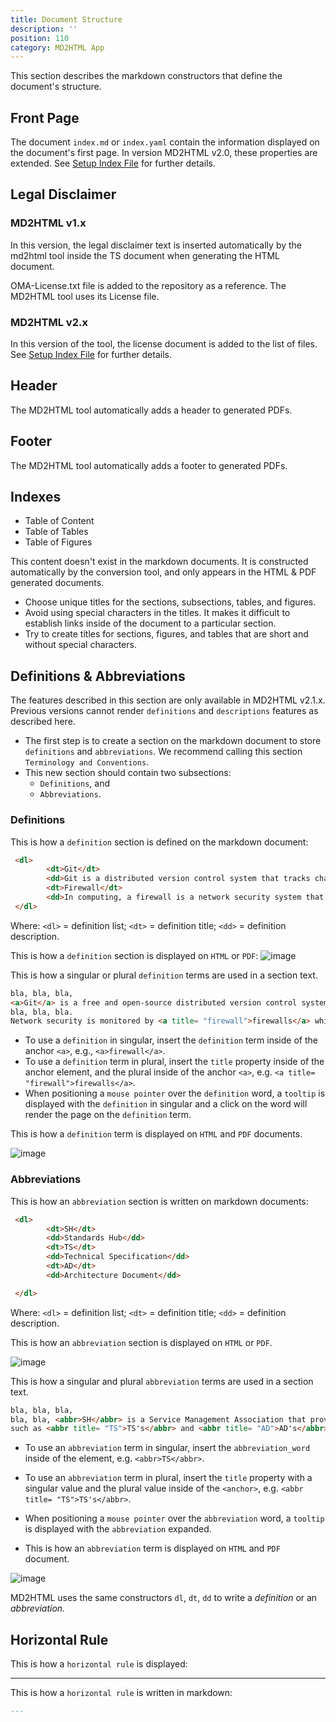 ```yaml
---
title: Document Structure
description: ''
position: 110
category: MD2HTML App
---
```


This section describes the markdown constructors that define the document's structure.

## Front Page
The document `index.md` or `index.yaml` contain the information displayed on the document's first page. In version MD2HTML v2.0, these properties are extended. See [Setup Index File](/md2html-setup) for further details.

## Legal Disclaimer
### MD2HTML v1.x
In this version, the legal disclaimer text is inserted automatically by the md2html tool inside the TS document when generating the HTML document.

<alert> OMA-License.txt file is added to the repository as a reference. The MD2HTML tool uses its License file.</alert>

### MD2HTML v2.x
In this version of the tool, the license document is added to the list of files. See [Setup Index File](/md2html-setup) for further details. 

## Header
The MD2HTML tool automatically adds a header to generated PDFs.

## Footer
The MD2HTML tool automatically adds a footer to generated PDFs.

## Indexes

* Table of Content
* Table of Tables
* Table of Figures

This content doesn't exist in the markdown documents.
It is constructed automatically by the conversion tool, and only appears in the HTML & PDF generated documents.

* Choose unique titles for the sections, subsections, tables, and figures.
* Avoid using special characters in the titles. It makes it difficult to establish links inside of the document to a particular section.
* Try to create titles for sections, figures, and tables that are short and without special characters.

## Definitions & Abbreviations
The features described in this section are only available in MD2HTML v2.1.x. 
Previous versions cannot render `definitions` and `descriptions` features as described here.


* The first step is to create a section on the markdown document to store `definitions` and `abbreviations`. We recommend calling this section `Terminology and Conventions`. 
* This new section should contain two subsections:
   * `Definitions`, and 
   * `Abbreviations`.

### Definitions
This is how a `definition` section is defined on the markdown document:

```html
 <dl>
        <dt>Git</dt>
        <dd>Git is a distributed version control system that tracks changes in any set of text files.</dd>
        <dt>Firewall</dt>
        <dd>In computing, a firewall is a network security system that monitors and controls incoming and outgoing network traffic based on predetermined security rules.</dd>
 </dl>
```
Where:
    `<dl>` = definition list;
    `<dt>` = definition title;
    `<dd>` = definition description.

This is how a `definition` section is displayed on `HTML` or `PDF`:
![image](https://user-images.githubusercontent.com/3258579/217130743-c9e4d070-f15d-4d5c-ab2f-f1452d94847b.png)

This is how a singular or plural `definition` terms are used in a section text.

```html
bla, bla, bla, 
<a>Git</a> is a free and open-source distributed version control system designed to handle everything from small to very large projects quickly and efficiently.
bla, bla, bla. 
Network security is monitored by <a title= "firewall">firewalls</a> which control ...
```
* To use a `definition` in singular, insert the `definition` term inside of the anchor `<a>`, e.g., `<a>firewall</a>`.
* To use a `definition` term in plural, insert the `title` property inside of the anchor element, and the plural inside of the anchor `<a>`, e.g. `<a title= "firewall">firewalls</a>`.
* When positioning a `mouse pointer` over the `definition` word, a `tooltip` is displayed with the `definition` in singular and a click on the word will render the page on the `definition` term.


This is how a `definition` term is displayed on `HTML` and `PDF` documents.

![image](https://user-images.githubusercontent.com/3258579/217131695-5f364607-2a04-47bd-a538-d223b2be895e.png)


### Abbreviations
This is how an `abbreviation` section is written on markdown documents:

```html
 <dl>
        <dt>SH</dt>
        <dd>Standards Hub</dd>
        <dt>TS</dt>
        <dd>Technical Specification</dd>
        <dt>AD</dt>
        <dd>Architecture Document</dd>

 </dl>
```
Where:
    `<dl>` = definition list;
    `<dt>` = definition title;
    `<dd>` = definition description.

This is how an `abbreviation` section is displayed on `HTML` or `PDF`.

![image](https://user-images.githubusercontent.com/3258579/217131385-39e56ee7-6a22-411f-a863-436eacc73282.png)

This is how a singular and plural `abbreviation` terms are used in a section text.

```html
bla, bla, bla, 
bla, bla, <abbr>SH</abbr> is a Service Management Association that provides Standards Organizations with an end-to-end service, from organization formation to publication of the organization outputs.
such as <abbr title= "TS">TS's</abbr> and <abbr title= "AD">AD's</abbr>
```
* To use an `abbreviation` term in singular, insert the `abbreviation_word` inside of the element, e.g. `<abbr>TS</abbr>`.
* To use an `abbreviation` term in plural, insert the `title` property with a singular value and the plural value inside of the `<anchor>`, e.g. `<abbr title= "TS">TS's</abbr>`.
* When positioning a `mouse pointer` over the `abbreviation` word, a `tooltip` is displayed with the `abbreviation` expanded.

* This is how an `abbreviation` term is displayed on `HTML` and `PDF` document.

![image](https://user-images.githubusercontent.com/3258579/217131339-f6f4be08-4319-41af-bbc9-f6da5970a248.png)

<alert>MD2HTML uses the same constructors `dl`, `dt`, `dd` to write a <i>definition</i> or an <i>abbreviation.</i></alert>

## Horizontal Rule


This is how a `horizontal rule` is displayed:

---
This is how a `horizontal rule` is written in markdown:

```md
---
```